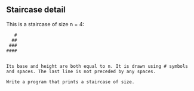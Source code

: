 ## Staircase detail

This is a staircase of size n = 4:
 ```
    #
   ##
  ###
 ####       


Its base and height are both equal to n. It is drawn using # symbols and spaces. The last line is not preceded by any spaces.

Write a program that prints a staircase of size.